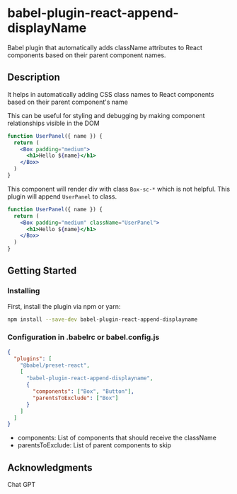 # babel-plugin-react-append-displayName

Babel plugin that automatically adds className attributes to React components based on their parent component names.

## Description

It helps in automatically adding CSS class names to React components based on their parent component's name

This can be useful for styling and debugging by making component relationships visible in the DOM

```jsx
function UserPanel({ name }) {
  return (
    <Box padding="medium">
      <h1>Hello ${name}</h1>
    </Box>
  )
}

```

This component will render div with class `Box-sc-*` which is not helpful.
This plugin will append `UserPanel` to class.

```jsx
function UserPanel({ name }) {
  return (
    <Box padding="medium" className="UserPanel">
      <h1>Hello ${name}</h1>
    </Box>
  )
}

```

## Getting Started

### Installing

First, install the plugin via npm or yarn:

```bash
npm install --save-dev babel-plugin-react-append-displayname
```

### Configuration in .babelrc or babel.config.js

```json
{
  "plugins": [
    "@babel/preset-react",
    [
      "babel-plugin-react-append-displayname",
      {
        "components": ["Box", "Button"],
        "parentsToExclude": ["Box"]
      }
    ]
  ]
}
```

- components: List of components that should receive the className
- parentsToExclude: List of parent components to skip

## Acknowledgments

Chat GPT
